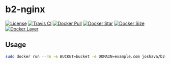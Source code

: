 # b2-nginx

[![License][license_md]][license]
[![Travis CI][travis_ci]][travis]
[![Docker Pull][docker_pull]][docker]
[![Docker Star][docker_star]][docker]
[![Docker Size][docker_size]][docker]
[![Docker Layer][docker_layer]][docker]

## Usage

```bash
sudo docker run --rm -e BUCKET=bucket -e DOMAIN=example.com joshava/b2-nginx
```

[docker]: https://hub.docker.com/r/joshava/b2-nginx
[docker_pull]: https://img.shields.io/docker/pulls/joshava/b2-nginx.svg
[docker_star]: https://img.shields.io/docker/stars/joshava/b2-nginx.svg
[docker_size]: https://img.shields.io/microbadger/image-size/joshava/b2-nginx.svg
[docker_layer]: https://img.shields.io/microbadger/layers/joshava/b2-nginx.svg
[license]: https://github.com/joshava/b2-nginx/blob/master/LICENSE
[license_md]: https://img.shields.io/github/license/joshava/b2-nginx.svg
[travis]: https://travis-ci.org/joshava/s3-nginx
[travis_ci]: https://img.shields.io/travis/joshava/s3-nginx.svg
